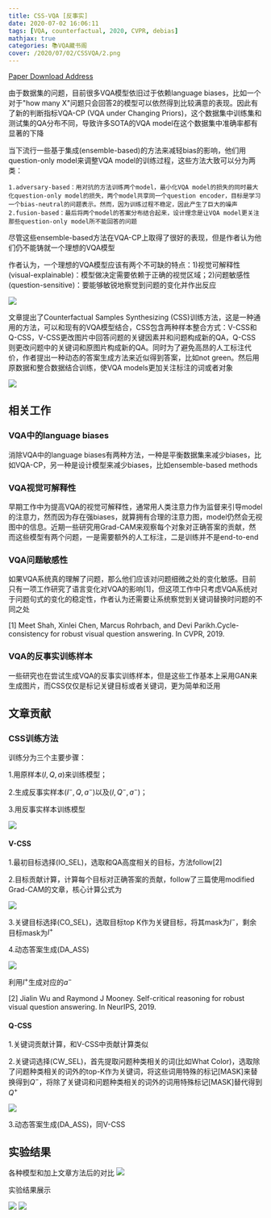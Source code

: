 ```yaml
---
title: CSS-VQA [反事实]
date: 2020-07-02 16:06:11
tags: [VQA, counterfactual, 2020, CVPR, debias]
mathjax: true
categories: 📚VQA藏书阁
cover: /2020/07/02/CSSVQA/2.png
---
```

[Paper Download Address](https://arxiv.org/abs/2003.06576)

由于数据集的问题，目前很多VQA模型依旧过于依赖language biases，比如一个对于"how many X"问题只会回答2的模型可以依然得到比较满意的表现。因此有了新的判断指标VQA-CP (VQA under Changing Priors)，这个数据集中训练集和测试集的QA分布不同，导致许多SOTA的VQA model在这个数据集中准确率都有显著的下降

当下流行一些基于集成(ensemble-based)的方法来减轻bias的影响，他们用question-only model来调整VQA model的训练过程，这些方法大致可以分为两类：

    1.adversary-based：用对抗的方法训练两个model，最小化VQA model的损失的同时最大化question-only model的损失，两个model共享同一个question encoder，目标是学习一个bias-neutral的问题表示。然而，因为训练过程不稳定，因此产生了巨大的噪声
    2.fusion-based：最后将两个model的答案分布结合起来，设计理念是让VQA model更关注那些question-only model所不能回答的问题

尽管这些ensemble-based方法在VQA-CP上取得了很好的表现，但是作者认为他们仍不能铸就一个理想的VQA模型

作者认为，一个理想的VQA模型应该有两个不可缺的特点：1)视觉可解释性(visual-explainable)：模型做决定需要依赖于正确的视觉区域；2)问题敏感性(question-sensitive)：要能够敏锐地察觉到问题的变化并作出反应

![](1.png)

文章提出了Counterfactual Samples Synthesizing (CSS)训练方法，这是一种通用的方法，可以和现有的VQA模型结合，CSS包含两种样本整合方式：V-CSS和Q-CSS，V-CSS更改图片中回答问题的关键因素并和问题构成新的QA，Q-CSS则更改问题中的关键词和原图片构成新的QA。同时为了避免高昂的人工标注代价，作者提出一种动态的答案生成方法来近似得到答案，比如not green。然后用原数据和整合数据结合训练，使VQA models更加关注标注的词或者对象

![](2.png)

## 相关工作

### VQA中的language biases

消除VQA中的language biases有两种方法，一种是平衡数据集来减少biases，比如VQA-CP，另一种是设计模型来减少biases，比如ensemble-based methods

### VQA视觉可解释性

早期工作中为提高VQA的视觉可解释性，通常用人类注意力作为监督来引导model的注意力，然而因为存在强biases，就算拥有合理的注意力图，model仍然会无视图中的信息。近期一些研究用Grad-CAM来观察每个对象对正确答案的贡献，然而这些模型有两个问题，一是需要额外的人工标注，二是训练并不是end-to-end

### VQA问题敏感性

如果VQA系统真的理解了问题，那么他们应该对问题细微之处的变化敏感。目前只有一项工作研究了语言变化对VQA的影响[1]，但这项工作中只考虑VQA系统对于问题句式的变化的稳定性，作者认为还需要让系统察觉到关键词替换时问题的不同之处

[1] Meet Shah, Xinlei Chen, Marcus Rohrbach, and Devi Parikh.Cycle-consistency for robust visual question answering. In CVPR, 2019.

### VQA的反事实训练样本

一些研究也在尝试生成VQA的反事实训练样本，但是这些工作基本上采用GAN来生成图片，而CSS仅仅是标记关键目标或者关键词，更为简单和泛用

## 文章贡献

### CSS训练方法

训练分为三个主要步骤：

1.用原样本$(I,Q,a)$来训练模型；

2.生成反事实样本$(I^-,Q,a^-)$以及$(I,Q^-,a^-)$；

3.用反事实样本训练模型

![](3.png)

#### V-CSS

1.最初目标选择(IO_SEL)，选取和QA高度相关的目标，方法follow[2]

2.目标贡献计算，计算每个目标对正确答案的贡献，follow了三篇使用modified Grad-CAM的文章，核心计算公式为

![](4.png)

3.关键目标选择(CO_SEL)，选取目标top K作为关键目标，将其mask为$I^-$，剩余目标mask为$I^+$

4.动态答案生成(DA_ASS)

![](5.png)

利用$I^+$生成对应的$a^-$

[2] Jialin Wu and Raymond J Mooney. Self-critical reasoning for robust visual question answering. In NeurIPS, 2019.

#### Q-CSS

1.关键词贡献计算，和V-CSS中贡献计算类似

2.关键词选择(CW_SEL)，首先提取问题种类相关的词(比如What Color)，选取除了问题种类相关的词外的top-K作为关键词，将这些词用特殊的标记[MASK]来替换得到$Q^-$，将除了关键词和问题种类相关的词外的词用特殊标记[MASK]替代得到$Q^+$

![](6.png)

3.动态答案生成(DA_ASS)，同V-CSS

## 实验结果

各种模型和加上文章方法后的对比
![](7.png)

实验结果展示

![](8.png)
![](9.png)




